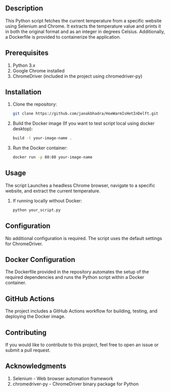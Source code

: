 ## Description
This Python script fetches the current temperature from a specific website using Selenium and Chrome. It extracts the temperature value and prints it in both the original format and as an integer in degrees Celsius. Additionally, a Dockerfile is provided to containerize the application.

## Prerequisites
1. Python 3.x
2. Google Chrome installed
3. ChromeDriver (included in the project using chromedriver-py)

## Installation
  1. Clone the repository:
     ```bash
     git clone https://github.com/janakbhadra/HoeWarmIsHetInDelft.git
     
  2. Build the Docker image (If you want to test script local using docker desktop):
     ```bash docker
     build -t your-image-name .

  4. Run the Docker container:
     ```bash
     docker run -p 80:80 your-image-name

## Usage
  The script Launches a headless Chrome browser, navigate to a specific website, and extract the current temperature. 
  
  1. If running locally without Docker:
     ```bash
     python your_script.py

## Configuration
  No additional configuration is required. The script uses the default settings for ChromeDriver.

## Docker Configuration
  The Dockerfile provided in the repository automates the setup of the required dependencies and runs the Python script within a Docker container.

## GitHub Actions
  The project includes a GitHub Actions workflow for building, testing, and deploying the Docker image.

## Contributing
  If you would like to contribute to this project, feel free to open an issue or submit a pull request.

## Acknowledgments
  1. Selenium - Web browser automation framework
  2. chromedriver-py - ChromeDriver binary package for Python



